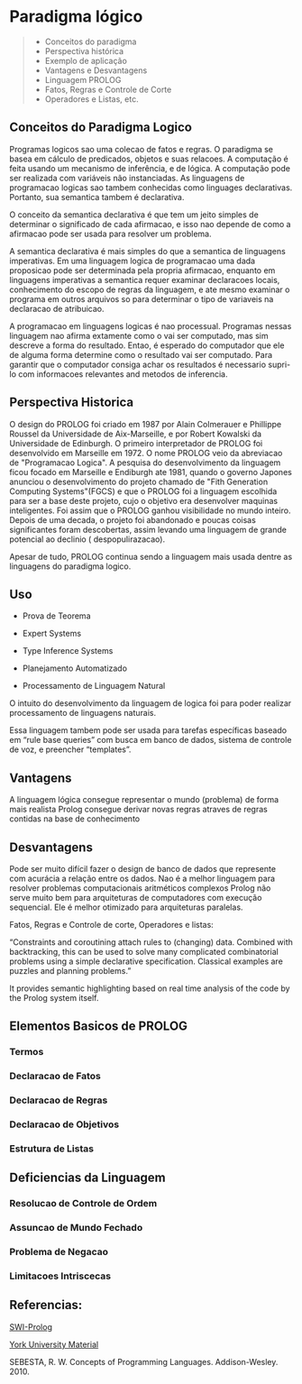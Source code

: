  
 
# Paradigma lógico 
>  * Conceitos do paradigma
>  * Perspectiva histórica
>  * Exemplo de aplicação
>  * Vantagens e Desvantagens
>  * Linguagem PROLOG
>  * Fatos, Regras e Controle de Corte
>  * Operadores e Listas, etc.
 
## Conceitos do Paradigma Logico
Programas logicos sao uma colecao de fatos e regras. O paradigma se basea em cálculo de predicados, objetos e suas relacoes.  A computação é feita usando um mecanismo de inferência, e de lógica.  A computação pode ser realizada com variáveis não instanciadas. As linguagens de programacao  logicas sao tambem conhecidas como linguages declarativas. Portanto, sua semantica tambem é declarativa. 

O conceito da semantica declarativa é que tem um jeito simples de determinar o significado de cada afirmacao, e isso nao depende de como a afirmacao pode ser usada para resolver um problema. 

A semantica declarativa é mais simples do que a semantica de linguagens imperativas. Em uma linguagem logica de programacao uma dada proposicao pode ser determinada pela propria afirmacao, enquanto em linguagens imperativas a semantica requer examinar declaracoes locais, conhecimento do escopo de regras da linguagem, e ate mesmo examinar o programa em outros arquivos so para determinar o tipo de variaveis na declaracao de atribuicao. 

A programacao em linguagens logicas é nao processual. Programas nessas linguagem nao afirma extamente como o vai ser computado, mas sim descreve a forma do resultado. Entao, é esperado do computador que ele de alguma forma determine como o resultado vai ser computado. Para garantir que o computador consiga achar os resultados é necessario supri-lo com  informacoes relevantes and metodos de inferencia.

## Perspectiva Historica 
 
O  design do PROLOG foi criado em 1987 por Alain Colmerauer e Phillippe Roussel da Universidade de Aix-Marseille, e por Robert Kowalski da Universidade de Edinburgh. O primeiro interpretador de PROLOG foi desenvolvido em Marseille em 1972. O nome PROLOG veio da abreviacao de "Programacao Logica". A pesquisa do desenvolvimento da linguagem ficou focado em Marseille e Endiburgh ate 1981, quando o governo Japones anunciou o desenvolvimento do projeto chamado de "Fith Generation Computing Systems"(FGCS) e que o PROLOG foi a linguagem escolhida para ser a base deste projeto, cujo o objetivo era desenvolver maquinas inteligentes. Foi assim que o PROLOG ganhou visibilidade no mundo inteiro. Depois de uma decada, o projeto foi abandonado e poucas coisas significantes foram descobertas, assim levando uma linguagem de grande potencial ao declinio ( despopulirazacao). 

Apesar de tudo, PROLOG continua sendo a linguagem mais usada dentre as linguagens do paradigma logico. 

## Uso 
 
* Prova de Teorema 

* Expert Systems 

* Type Inference Systems 

* Planejamento Automatizado

* Processamento de Linguagem Natural

O intuito do desenvolvimento da linguagem de logica foi para poder realizar processamento de linguagens naturais. 
 
Essa linguagem tambem pode ser usada para tarefas específicas baseado em “rule base queries” com busca em banco de dados, sistema de controle de voz, e preencher “templates”. 
 
## Vantagens
 
A linguagem lógica consegue representar o mundo (problema) de forma mais realista 
Prolog consegue derivar novas regras atraves de regras contidas na base de conhecimento
 
## Desvantagens

Pode ser muito difícil fazer o design de banco de dados que represente com acurácia a relação entre os dados.
Nao é a melhor linguagem para resolver problemas computacionais aritméticos complexos
Prolog não serve muito bem para arquiteturas de computadores com execução sequencial. Ele é melhor otimizado para arquiteturas paralelas. 
 
 Fatos, Regras e Controle de corte, Operadores e listas:
 
 “Constraints and coroutining attach rules to (changing) data. Combined with backtracking, this can be used to solve many complicated combinatorial problems using a simple declarative specification. Classical examples are puzzles and planning problems.”
 
It provides semantic highlighting based on real time analysis of the code by the Prolog system itself. 

## Elementos Basicos de PROLOG

### Termos 

### Declaracao de Fatos 

### Declaracao de Regras 

### Declaracao de Objetivos 

### Estrutura de Listas 

## Deficiencias da Linguagem 

### Resolucao de Controle de Ordem 

### Assuncao de Mundo Fechado 

### Problema de Negacao 

### Limitacoes Intriscecas 


 
## Referencias:

[SWI-Prolog](http://www.swi-prolog.org/web/)

[York University Material](http://www-users.york.ac.uk/~sjh1/courses/L334css/complete/complete2su7.html)

 SEBESTA, R. W. Concepts of Programming Languages. Addison-Wesley. 2010.  
